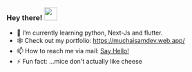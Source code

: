 ### Hey there! <img src="https://raw.githubusercontent.com/MartinHeinz/MartinHeinz/master/wave.gif" width="30px">



- 🌱 I’m currently learning python, Next-Js and flutter.
- 🕸  Check out my portfolio: https://muchaisamdev.web.app/
- 📫 How to reach me via mail: <a href= "mailto:muchai.samson10@gmail.com">Say Hello!</a>
- ⚡ Fun fact: ...mice don't actually like cheese



